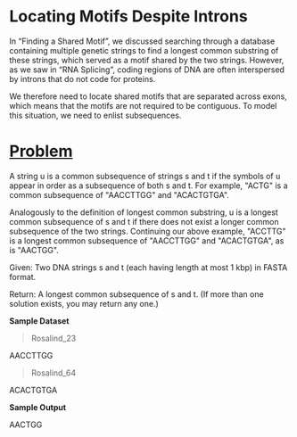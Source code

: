 # Locating Motifs Despite Introns

In “Finding a Shared Motif”, we discussed searching through a database containing multiple genetic strings to find a longest common substring of these strings, which served as a motif shared by the two strings. However, as we saw in “RNA Splicing”, coding regions of DNA are often interspersed by introns that do not code for proteins.

We therefore need to locate shared motifs that are separated across exons, which means that the motifs are not required to be contiguous. To model this situation, we need to enlist subsequences.

# [Problem](http://rosalind.info/problems/lcsq/)

A string u is a common subsequence of strings s and t if the symbols of u appear in order as a subsequence of both s and t. For example, "ACTG" is a common subsequence of "AACCTTGG" and "ACACTGTGA".

Analogously to the definition of longest common substring, u is a longest common subsequence of s and t if there does not exist a longer common subsequence of the two strings. Continuing our above example, "ACCTTG" is a longest common subsequence of "AACCTTGG" and "ACACTGTGA", as is "AACTGG".

Given: Two DNA strings s and t (each having length at most 1 kbp) in FASTA format.

Return: A longest common subsequence of s and t. (If more than one solution exists, you may return any one.)

**Sample Dataset**

>Rosalind_23

AACCTTGG

>Rosalind_64

ACACTGTGA

**Sample Output**

AACTGG